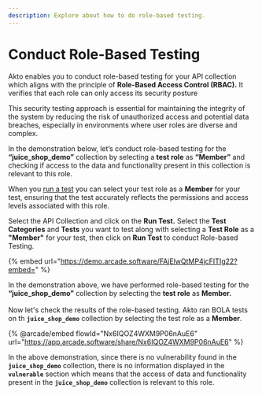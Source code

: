 ```yaml
---
description: Explore about how to do role-based testing.
---
```


# Conduct Role-Based Testing

Akto enables you to conduct role-based testing for your API collection which aligns with the principle of **Role-Based Access Control (RBAC).** It verifies that each role can only access its security posture

This security testing approach is essential for maintaining the integrity of the system by reducing the risk of unauthorized access and potential data breaches, especially in environments where user roles are diverse and complex.&#x20;

In the demonstration below, let’s conduct role-based testing for the **“juice\_shop\_demo”** collection by selecting a **test role** as **“Member”** and checking if access to the data and functionality present in this collection is relevant to this role.&#x20;

When you [run a test](run-test.md) you can select your test role as a **Member** for your test, ensuring that the test accurately reflects the permissions and access levels associated with this role.

Select the API Collection and click on the **Run Test.** Select the **Test Categories** and **Tests** you want to test along with selecting a **Test Role** as a **"Member"** for your test, then click on **Run Test** to conduct Role-based Testing.

{% embed url="https://demo.arcade.software/FAjElwQtMP4jcFITIg22?embed=" %}

In the demonstration above, we have performed role-based testing for the **“juice\_shop\_demo”** collection by selecting the **test role** as **Member.**\
\
Now let's check the results of the role-based testing. Akto ran BOLA tests on th **`juice_shop_demo`** collection by selecting the test role as a **Member**.

{% @arcade/embed flowId="Nx6IQOZ4WXM9P06nAuE6" url="https://app.arcade.software/share/Nx6IQOZ4WXM9P06nAuE6" %}

In the above demonstration, since there is no vulnerability found in the **`juice_shop_demo`** collection, there is no information displayed in the **`vulnerable`** section which means that the access of data and functionality present in the **`juice_shop_demo`** collection is relevant to this role.
